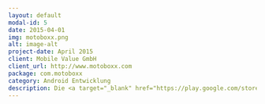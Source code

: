 ```yaml
---
layout: default
modal-id: 5
date: 2015-04-01
img: motoboxx.png
alt: image-alt
project-date: April 2015
client: Mobile Value GmbH
client_url: http://www.motoboxx.com
package: com.motoboxx
category: Android Entwicklung
description: Die <a target="_blank" href="https://play.google.com/store/apps/details?id=com.motoboxx">Motoboxx</a> App bietet Auto liebhabern die Möglichkeit ihre virtuelle Garage anzulegen und diese mit ihren eigenen Autos zu füllen oder mit Autos für die sie sich begeistern. Sie können Fotos von Autos hochladen und so mit ihren Freunden teilen.
---
```

